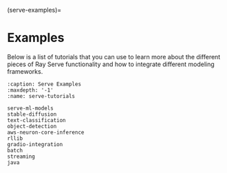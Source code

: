 (serve-examples)=
# Examples

Below is a list of tutorials that you can use to learn more about the different pieces of
Ray Serve functionality and how to integrate different modeling frameworks.

```{toctree}
:caption: Serve Examples
:maxdepth: '-1'
:name: serve-tutorials

serve-ml-models
stable-diffusion
text-classification
object-detection
aws-neuron-core-inference
rllib
gradio-integration
batch
streaming
java
```
